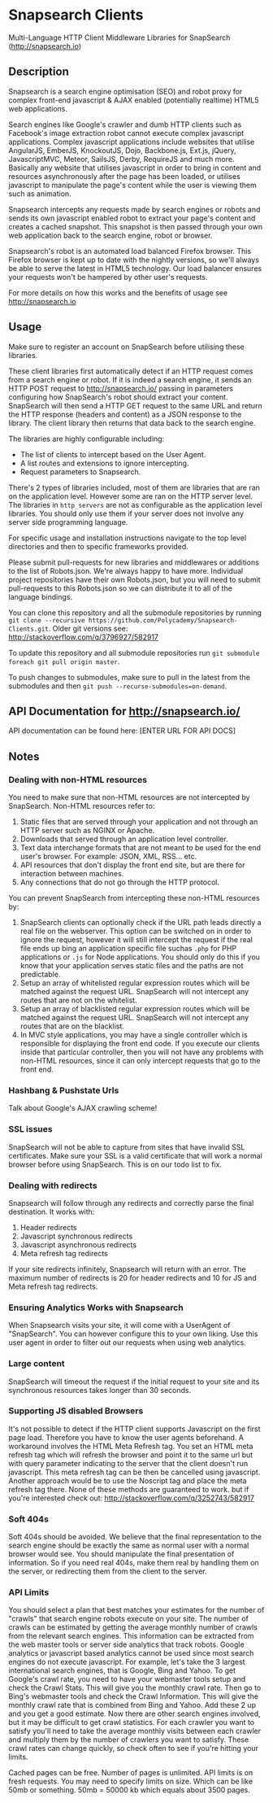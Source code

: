 Snapsearch Clients
==================

Multi-Language HTTP Client Middleware Libraries for SnapSearch (http://snapsearch.io)

Description
-----------

Snapsearch is a search engine optimisation (SEO) and robot proxy for complex front-end javascript & AJAX enabled (potentially realtime) HTML5 web applications.

Search engines like Google's crawler and dumb HTTP clients such as Facebook's image extraction robot cannot execute complex javascript applications. Complex javascript applications include websites that utilise AngularJS, EmberJS, KnockoutJS, Dojo, Backbone.js, Ext.js, jQuery, JavascriptMVC, Meteor, SailsJS, Derby, RequireJS and much more. Basically any website that utilises javascript in order to bring in content and resources asynchronously after the page has been loaded, or utilises javascript to manipulate the page's content while the user is viewing them such as animation.

Snapsearch intercepts any requests made by search engines or robots and sends its own javascript enabled robot to extract your page's content and creates a cached snapshot. This snapshot is then passed through your own web application back to the search engine, robot or browser.

Snapsearch's robot is an automated load balanced Firefox browser. This Firefox browser is kept up to date with the nightly versions, so we'll always be able to serve the latest in HTML5 technology. Our load balancer ensures your requests won't be hampered by other user's requests.

For more details on how this works and the benefits of usage see http://snapsearch.io

Usage
-----

Make sure to register an account on SnapSearch before utilising these libraries.

These client libraries first automatically detect if an HTTP request comes from a search engine or robot. If it is indeed a search engine, it sends an HTTP POST request to http://snapsearch.io/ passing in parameters configuring how SnapSearch's robot should extract your content. SnapSearch will then send a HTTP GET request to the same URL and return the HTTP response (headers and content) as a JSON response to the library. The client library then returns that data back to the search engine.

The libraries are highly configurable including: 

- The list of clients to intercept based on the User Agent. 
- A list routes and extensions to ignore intercepting.
- Request parameters to Snapsearch.

There's 2 types of libraries included, most of them are libraries that are ran on the application level. However some are ran on the HTTP server level. The libraries in `http_servers` are not as configurable as the application level libraries. You should only use them if your server does not involve any server side programming language.

For specific usage and installation instructions navigate to the top level directories and then to specific frameworks provided.

Please submit pull-requests for new libraries and middlewares or additions to the list of Robots.json. We're always happy to have more. Individual project repositories have their own Robots.json, but you will need to submit pull-requests to this Robots.json so we can distribute it to all of the language bindings.

You can clone this repository and all the submodule repositories by running `git clone --recursive https://github.com/Polycademy/Snapsearch-Clients.git`. Older git versions see: http://stackoverflow.com/q/3796927/582917

To update this repository and all submodule repositories run `git submodule foreach git pull origin master`.

To push changes to submodules, make sure to pull in the latest from the submodules and then `git push --recurse-submodules=on-demand`.

API Documentation for http://snapsearch.io/
-------------------------------------------

API documentation can be found here: [ENTER URL FOR API DOCS]

Notes
-----

### Dealing with non-HTML resources
You need to make sure that non-HTML resources are not intercepted by SnapSearch. Non-HTML resources refer to:

1. Static files that are served through your application and not through an HTTP server such as NGINX or Apache.
2. Downloads that served through an application level controller.
3. Text data interchange formats that are not meant to be used for the end user's browser. For example: JSON, XML, RSS... etc.
4. API resources that don't display the front end site, but are there for interaction between machines.
5. Any connections that do not go through the HTTP protocol. 

You can prevent SnapSearch from intercepting these non-HTML resources by:

1. SnapSearch clients can optionally check if the URL path leads directly a real file on the webserver. This option can be switched on in order to ignore the request, however it will still intercept the request if the real file ends up bing an application specific file suchas `.php` for PHP applications or `.js` for Node applications. You should only do this if you know that your application serves static files and the paths are not predictable.
2. Setup an array of whitelisted regular expression routes which will be matched against the request URL. SnapSearch will not intercept any routes that are not on the whitelist.
3. Setup an array of blacklisted regular expression routes which will be matched against the request URL. SnapSearch will not intercept any routes that are on the blacklist.
4. In MVC style applications, you may have a single controller which is responsible for displaying the front end code. If you execute our clients inside that particular controller, then you will not have any problems with non-HTML resources, since it can only intercept requests that go to the front end.

### Hashbang & Pushstate Urls
Talk about Google's AJAX crawling scheme!

### SSL issues
SnapSearch will not be able to capture from sites that have invalid SSL certificates. Make sure your SSL is a valid certificate that will work a normal browser before using SnapSearch. This is on our todo list to fix.

### Dealing with redirects
Snapsearch will follow through any redirects and correctly parse the final destination. It works with:
	
1. Header redirects
2. Javascript synchronous redirects
3. Javascript asynchronous redirects
4. Meta refresh tag redirects

If your site redirects infinitely, Snapsearch will return with an error. The maximum number of redirects is 20 for header redirects and 10 for JS and Meta refresh tag redirects.

### Ensuring Analytics Works with Snapsearch
When Snapsearch visits your site, it will come with a UserAgent of "SnapSearch". You can however configure this to your own liking. Use this user agent in order to filter out our requests when using web analytics.

### Large content
SnapSearch will timeout the request if the initial request to your site and its synchronous resources takes longer than 30 seconds.

### Supporting JS disabled Browsers
It's not possible to detect if the HTTP client supports Javascript on the first page load. Therefore you have to know the user agents beforehand. A workaround involves the HTML Meta Refresh tag. You set an HTML meta refresh tag which will refresh the browser and point it to the same url but with query parameter indicating to the server that the client doesn't run javascript. This meta refresh tag can be then be cancelled using javascript. Another approach would be to use the Noscript tag and place the meta refresh tag there. None of these methods are guaranteed to work. but if you're interested check out: http://stackoverflow.com/q/3252743/582917

### Soft 404s
Soft 404s should be avoided. We believe that the final representation to the search engine should be exactly the same as normal user with a normal browser would see. You should manipulate the final presentation of information. So if you need real 404s, make them real by handling them on the server, or redirecting them from the client to the server.

### API Limits
You should select a plan that best matches your estimates for the number of "crawls" that search engine robots execute on your site. The number of crawls can be estimated by getting the average monthly number of crawls from the relevant search engines. This information can be extracted from the web master tools or server side analytics that track robots. Google analytics or javascript based analytics cannot be used since most search engines do not execute javascript. For example, let's take the 3 largest international search engines, that is Google, Bing and Yahoo. To get Google's crawl rate, you need to have your webmaster tools setup and check the Crawl Stats. This will give you the monthly crawl rate. Then go to Bing's webmaster tools and check the Crawl Information. This will give the monthly crawl rate that is combined from Bing and Yahoo. Add these 2 up and you get a good estimate. Now there are other search engines involved, but it may be difficult to get crawl statistics. For each crawler you want to satisfy you'll need to take the average monthly visits between each crawler and multiply them by the number of crawlers you want to satisfy. These crawl rates can change quickly, so check often to see if you're hitting your limits.

Cached pages can be free. Number of pages is unlimited. API limits is on fresh requests. You may need to specify limits on size. Which can be like 50mb or something. 50mb = 50000 kb which equals about 3500 pages.
